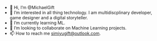 - 👋 Hi, I’m @MichaelGift
- 👀 I’m interested in all thing technology. I am multidiscplinary developer, game designer and a digital storyteller.
- 🌱 I’m currently learning ML.
- 💞️ I’m looking to collaborate on Machine Learning projects.
- 📫 How to reach me simiyugift@outlook.com.

<!---
MichaelGift/MichaelGift is a ✨ special ✨ repository because its `README.md` (this file) appears on your GitHub profile.
You can click the Preview link to take a look at your changes.
--->
